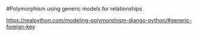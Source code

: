 #Polymorphism
using generic models for relationships

https://realpython.com/modeling-polymorphism-django-python/#generic-foreign-key